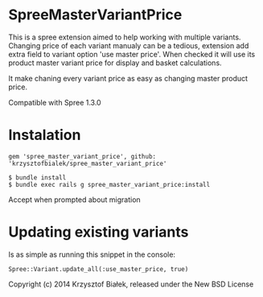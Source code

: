 SpreeMasterVariantPrice
=======================

This is a spree extension aimed to help working with multiple variants. Changing price of each variant manualy can be a tedious,
extension add extra field to variant option 'use master price'. When checked it will use its product master variant price for display
and basket calculations.

It make chaning every variant price as easy as changing master product price.

Compatible with Spree 1.3.0

Instalation
=======

    gem 'spree_master_variant_price', github: 'krzysztofbialek/spree_master_variant_price'

    $ bundle install
    $ bundle exec rails g spree_master_variant_price:install

Accept when prompted about migration

Updating existing variants
=======

Is as simple as running this snippet in the console:

    Spree::Variant.update_all(:use_master_price, true)



Copyright (c) 2014 Krzysztof Białek, released under the New BSD License
